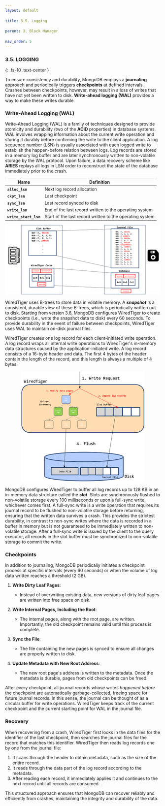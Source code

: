 ```yaml
---
layout: default

title: 3.5. Logging

parent: 3. Block Manager

nav_order: 5
---
```

### 3.5. LOGGING
{: .fs-10 .text-center }

To ensure consistency and durability, MongoDB employs a **journaling** approach and periodically triggers **checkpoints** at defined intervals. Crashes between checkpoints, however, may result in a loss of writes that have not yet been written to disk. **Write-ahead logging (WAL)** provides a way to make these writes durable.

### Write-Ahead Logging (WAL)

Write-Ahead Logging (WAL) is a family of techniques designed to provide atomicity and durability (two of the **ACID** properties) in database systems. WAL involves wrapping information about the current write operation and storing it durably before confirming the write to the client application. A log sequence number (LSN) is usually associated with each logged write to establish the happen-before relation between logs. Log records are stored in a memory log buffer and are later synchronously written to non-volatile storage by the WAL protocol. Upon failure, a data recovery scheme like **ARIES** replays all logs in LSN order to reconstruct the state of the database immediately prior to the crash.

| **Name**           | **Definition**                                                           |
|--------------------|--------------------------------------------------------------------------|
| **`alloc_lsn`**      | Next log record allocation                                               |
| **`ckpt_lsn`**       | Last checkpoint                                                          |
| **`sync_lsn`**       | Last record synced to disk                                               |
| **`write_lsn`**      | End of the last record written to the operating system                   |
| **`write_start_lsn`**| Start of the last record written to the operating system                 |

<div style="text-align: center;">
  <img src="/assets/images/writinglog.png" alt="writinglog" width="600"/>
</div>

WiredTiger uses B-trees to store data in volatile memory. A _**snapshot**_ is a consistent, durable view of these B-trees, which is periodically written out to disk. Starting from version 3.6, MongoDB configures WiredTiger to create checkpoints (i.e., write the snapshot data to disk) every 60 seconds. To provide durability in the event of failure between checkpoints, WiredTiger uses WAL to maintain on-disk journal files.

WiredTiger creates one log record for each client-initiated write operation. A log record wraps all internal write operations to WiredTiger's in-memory data structures caused by the application-initiated write. A log record consists of a 16-byte header and data. The first 4 bytes of the header contain the length of the record, and this length is always a multiple of 4 bytes.

<div style="text-align: center;">
  <img src="/assets/images/checkpoints.png" alt="checkpoints" width="400"/>
</div>

MongoDB configures WiredTiger to buffer all log records up to 128 KB in an in-memory data structure called the _**slot**_. Slots are synchronously flushed to non-volatile storage every 100 milliseconds or upon a full-sync write, whichever comes first. A full-sync write is a write operation that requires its journal record to be flushed to non-volatile storage before returning, ensuring that the written data survives a crash. This provides the strictest durability, in contrast to non-sync writes where the data is recorded in a buffer in memory but is not guaranteed to be immediately written to non-volatile storage. After a full-sync write is issued by the client to the query executor, all records in the slot buffer must be synchronized to non-volatile storage to commit the write.


### Checkpoints
In addition to journaling, MongoDB periodically initiates a checkpoint process at specific intervals (every 60 seconds) or when the volume of log data written reaches a threshold (2 GB). 

1. **Write Dirty Leaf Pages**:
   - Instead of overwriting existing data, new versions of dirty leaf pages are written into free space on disk.

2. **Write Internal Pages, Including the Root**:
   - The internal pages, along with the root page, are written. Importantly, the old checkpoint remains valid until this process is complete.

3. **Sync the File**:
   - The file containing the new pages is synced to ensure all changes are properly written to disk.

4. **Update Metadata with New Root Address**:
   - The new root page's address is written to the metadata. Once the metadata is durable, pages from old checkpoints can be freed.


After every checkpoint, all journal records whose writes _happened before_ the checkpoint are automatically garbage-collected, freeing space for future journal records. In this sense, the journal can be thought of as a circular buffer for write operations. WiredTiger keeps track of the current checkpoint and the current starting point for WAL in the journal file.

### Recovery
When recovering from a crash, WiredTiger first looks in the data files for the identifier of the last checkpoint, then searches the journal files for the record that matches this identifier. WiredTiger then reads log records one by one from the journal file: 

1. It scans through the header to obtain metadata, such as the size of the entire record.
2. It reads through the data part of the log record according to the metadata.
3. After reading each record, it immediately applies it and continues to the next record until all records are consumed.

This structured approach ensures that MongoDB can recover reliably and efficiently from crashes, maintaining the integrity and durability of the data.
